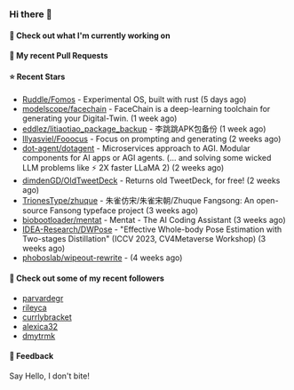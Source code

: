 ### Hi there 👋

#### 👷 Check out what I'm currently working on

#### 🔨 My recent Pull Requests


#### ⭐ Recent Stars

- [Ruddle/Fomos](https://github.com/Ruddle/Fomos) - Experimental OS, built with rust (5 days ago)
- [modelscope/facechain](https://github.com/modelscope/facechain) - FaceChain is a deep-learning toolchain for generating your Digital-Twin. (1 week ago)
- [eddlez/litiaotiao_package_backup](https://github.com/eddlez/litiaotiao_package_backup) - 李跳跳APK包备份 (1 week ago)
- [lllyasviel/Fooocus](https://github.com/lllyasviel/Fooocus) - Focus on prompting and generating (2 weeks ago)
- [dot-agent/dotagent](https://github.com/dot-agent/dotagent) - Microservices approach to AGI. Modular components for AI apps or AGI agents. (... and solving some wicked LLM problems like ⚡ 2X  faster LLaMA 2) (2 weeks ago)
- [dimdenGD/OldTweetDeck](https://github.com/dimdenGD/OldTweetDeck) - Returns old TweetDeck, for free! (2 weeks ago)
- [TrionesType/zhuque](https://github.com/TrionesType/zhuque) - 朱雀仿宋/朱雀宋朝/Zhuque Fangsong: An open-source Fansong typeface project (3 weeks ago)
- [biobootloader/mentat](https://github.com/biobootloader/mentat) - Mentat - The AI Coding Assistant  (3 weeks ago)
- [IDEA-Research/DWPose](https://github.com/IDEA-Research/DWPose) - &#34;Effective Whole-body Pose Estimation with Two-stages Distillation&#34; (ICCV 2023, CV4Metaverse Workshop) (3 weeks ago)
- [phoboslab/wipeout-rewrite](https://github.com/phoboslab/wipeout-rewrite) -  (4 weeks ago)

#### 👯 Check out some of my recent followers

- [parvardegr](https://github.com/parvardegr)
- [rileyca](https://github.com/rileyca)
- [currlybracket](https://github.com/currlybracket)
- [alexica32](https://github.com/alexica32)
- [dmytrmk](https://github.com/dmytrmk)

#### 💬 Feedback

Say Hello, I don't bite!